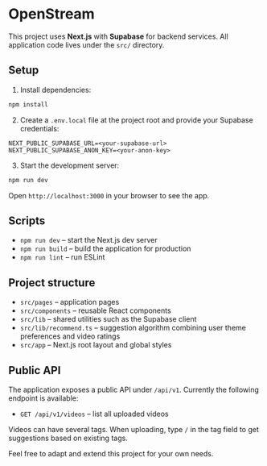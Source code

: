 # OpenStream

This project uses **Next.js** with **Supabase** for backend services. All application code lives under the `src/` directory.

## Setup

1. Install dependencies:

```bash
npm install
```

2. Create a `.env.local` file at the project root and provide your Supabase credentials:

```env
NEXT_PUBLIC_SUPABASE_URL=<your-supabase-url>
NEXT_PUBLIC_SUPABASE_ANON_KEY=<your-anon-key>
```

3. Start the development server:

```bash
npm run dev
```

Open `http://localhost:3000` in your browser to see the app.

## Scripts

- `npm run dev` – start the Next.js dev server
- `npm run build` – build the application for production
- `npm run lint` – run ESLint

## Project structure

- `src/pages` – application pages
- `src/components` – reusable React components
- `src/lib` – shared utilities such as the Supabase client
- `src/lib/recommend.ts` – suggestion algorithm combining user theme preferences and video ratings
- `src/app` – Next.js root layout and global styles

## Public API

The application exposes a public API under `/api/v1`. Currently the following endpoint is available:

- `GET /api/v1/videos` – list all uploaded videos

Videos can have several tags. When uploading, type `/` in the tag field to get suggestions based on existing tags.

Feel free to adapt and extend this project for your own needs.
